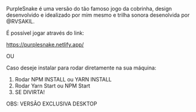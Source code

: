 PurpleSnake é uma versão do tão famoso jogo da cobrinha, design desenvolvido e idealizado por mim mesmo e trilha sonora desenolvida por @RVSAKIL.

É possível jogar através do link:

https://purplesnake.netlify.app/

OU

Caso deseje instalar para rodar diretamente na sua máquina:

1. Rodar NPM INSTALL ou YARN INSTALL
2. Rodar Yarn Start ou NPM Start
3. SE DIVIRTA!

OBS: VERSÂO EXCLUSIVA DESKTOP
